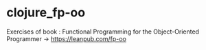 # clojure_fp-oo

Exercises of book : Functional Programming for the Object-Oriented Programmer -> https://leanpub.com/fp-oo
